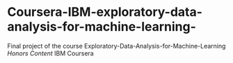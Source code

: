 # Coursera-IBM-exploratory-data-analysis-for-machine-learning-

Final project of the course Exploratory-Data-Analysis-for-Machine-Learning *Honors Content* IBM Coursera
